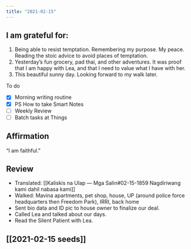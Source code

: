 ```yaml
---
title: "2021-02-15"
---
```

## I am grateful for:
1. Being able to resist temptation. Remembering my purpose. My peace. Reading the stoic advice to avoid places of temptation.
2. Yesterday’s fun grocery, pad thai, and other adventures. It was proof that I am happy with Lea, and that I need to value what I have with her.
3. This beautiful sunny day. Looking forward to my walk later.

To do

- [x] Morning writing routine
- [x] PS How to take Smart Notes
- [ ] Weekly Review
- [ ] Batch tasks at Things

## Affirmation

“I am faithful.”

## Review

- Translated: [[Kaliskis na Ulap — Mga Salin#02-15-1859 Nagdiriwang kami dahil nabasa kami]]
- Walked: Mavina apartments, pet shop, house, UP (around police force headquarters then Freedom Park), IRRI, back home
- Sent bio data and ID pic to house owner to finalize our deal.
- Called Lea and talked about our days.
- Read the Silent Patient with Lea.

## [[2021-02-15 seeds]]